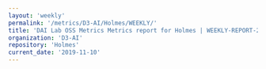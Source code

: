 ```yaml
---
layout: 'weekly'
permalink: '/metrics/D3-AI/Holmes/WEEKLY/'
title: 'DAI Lab OSS Metrics Metrics report for Holmes | WEEKLY-REPORT-2019-11-10'
organization: 'D3-AI'
repository: 'Holmes'
current_date: '2019-11-10'
---
```

